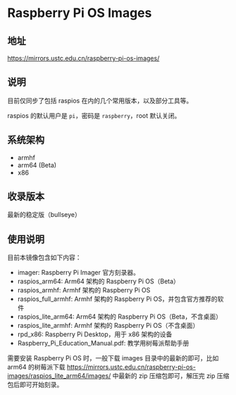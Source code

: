 # Raspberry Pi OS Images

## 地址

<https://mirrors.ustc.edu.cn/raspberry-pi-os-images/>

## 说明

目前仅同步了包括 raspios 在内的几个常用版本，以及部分工具等。

raspios 的默认用户是 `pi`，密码是 `raspberry`，root 默认关闭。

## 系统架构

- armhf
- arm64 (Beta)
- x86

## 收录版本

最新的稳定版（bullseye）

## 使用说明

目前本镜像包含如下内容：

- imager: Raspberry Pi Imager 官方刻录器。
- raspios_arm64: Arm64 架构的 Raspberry Pi OS（Beta）
- raspios_armhf: Armhf 架构的 Raspberry Pi OS
- raspios_full_armhf: Armhf 架构的 Raspberry Pi
    OS，并包含官方推荐的软件
- raspios_lite_arm64: Arm64 架构的 Raspberry Pi OS（Beta，不含桌面）
- raspios_lite_armhf: Armhf 架构的 Raspberry Pi OS（不含桌面）
- rpd_x86: Raspberry Pi Desktop，用于 x86 架构的设备
- Raspberry_Pi_Education_Manual.pdf: 教学用树莓派帮助手册

需要安装 Raspberry Pi OS 时，一般下载 images 目录中的最新的即可，比如
arm64 的树莓派下载
<https://mirrors.ustc.edu.cn/raspberry-pi-os-images/raspios_lite_arm64/images/>
中最新的 zip 压缩包即可，解压完 zip 压缩包后即可开始刻录。
